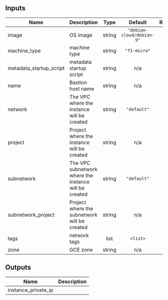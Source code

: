## Inputs

| Name | Description | Type | Default | Required |
|------|-------------|:----:|:-----:|:-----:|
| image | OS image | string | `"debian-cloud/debian-9"` | no |
| machine\_type | machine type | string | `"f1-micro"` | no |
| metadata\_startup\_script | metadata startup script | string | n/a | yes |
| name | Bastion host name | string | n/a | yes |
| network | The VPC where the instance will be created | string | `"default"` | no |
| project | Project where the instance will be created | string | n/a | yes |
| subnetwork | The VPC subnetwork where the instance will be created | string | `"default"` | no |
| subnetwork\_project | Project where the subnetwork will be created | string | n/a | yes |
| tags | network tags | list | `<list>` | no |
| zone | GCE zone | string | n/a | yes |

## Outputs

| Name | Description |
|------|-------------|
| instance\_private\_ip |  |

